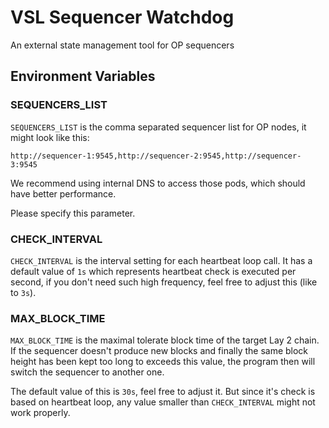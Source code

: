 # VSL Sequencer Watchdog

An external state management tool for OP sequencers

## Environment Variables

### SEQUENCERS_LIST

`SEQUENCERS_LIST` is the comma separated sequencer list for OP nodes, it might look like this:

```
http://sequencer-1:9545,http://sequencer-2:9545,http://sequencer-3:9545
```

We recommend using internal DNS to access those pods, which should have better performance.

Please specify this parameter.

### CHECK_INTERVAL

`CHECK_INTERVAL` is the interval setting for each heartbeat loop call. It has a default value of `1s` 
which represents heartbeat check is executed per second, if you don't need such high frequency,
feel free to adjust this (like to `3s`).

### MAX_BLOCK_TIME

`MAX_BLOCK_TIME` is the maximal tolerate block time of the target Lay 2 chain. If the sequencer doesn't
produce new blocks and finally the same block height has been kept too long to exceeds this value,
the program then will switch the sequencer to another one.

The default value of this is `30s`, feel free to adjust it. But since it's check is based on heartbeat loop,
any value smaller than `CHECK_INTERVAL` might not work properly.
